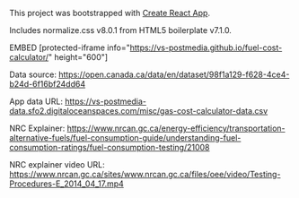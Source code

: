 This project was bootstrapped with [Create React App](https://github.com/facebook/create-react-app).

Includes normalize.css v8.0.1 from HTML5 boilerplate v7.1.0.

EMBED
[protected-iframe info="https://vs-postmedia.github.io/fuel-cost-calculator/" height="600"]


Data source: https://open.canada.ca/data/en/dataset/98f1a129-f628-4ce4-b24d-6f16bf24dd64

App data URL: https://vs-postmedia-data.sfo2.digitaloceanspaces.com/misc/gas-cost-calculator-data.csv

NRC Explainer: https://www.nrcan.gc.ca/energy-efficiency/transportation-alternative-fuels/fuel-consumption-guide/understanding-fuel-consumption-ratings/fuel-consumption-testing/21008

NRC explainer video URL: https://www.nrcan.gc.ca/sites/www.nrcan.gc.ca/files/oee/video/Testing-Procedures-E_2014_04_17.mp4
